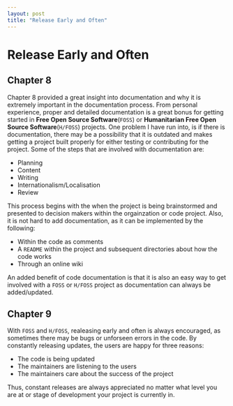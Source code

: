 ```yaml
---
layout: post
title: "Release Early and Often"  
---
```


# Release Early and Often

## Chapter 8

Chapter 8 provided a great insight into documentation and why it is extremely important in the documentation process. From personal experience, proper and detailed documentation is a great bonus for getting started in **Free Open Source Software**(`FOSS`) or **Humanitarian Free Open Source Software**(`H/FOSS`) projects. One problem I have run into, is if there is documentation, there may be a possibility that it is outdated and makes getting a project built properly for either testing or contributing for the project. Some of the steps that are involved with documentation are:

- Planning
- Content
- Writing
- Internationalism/Localisation
- Review

This process begins with the when the project is being brainstormed and presented to decision makers within the orgainzation or code project. Also, it is not hard to add documentation, as it can be implemented by the following:

- Within the code as comments
- A `README` within the project and subsequent directories about how the code works
- Through an online wiki

An added benefit of code documentation is that it is also an easy way to get involved with a `FOSS` or `H/FOSS` project as documentation can always be added/updated.

## Chapter 9

With `FOSS` and `H/FOSS`, realeasing early and often is always encouraged, as sometimes there may be bugs or unforseen errors in the code. By constantly releasing updates, the users are happy for three reasons:

- The code is being updated
- The maintainers are listening to the users
- The maintainers care about the success of the project

Thus, constant releases are always appreciated no matter what level you are at or stage of development your project is currently in.